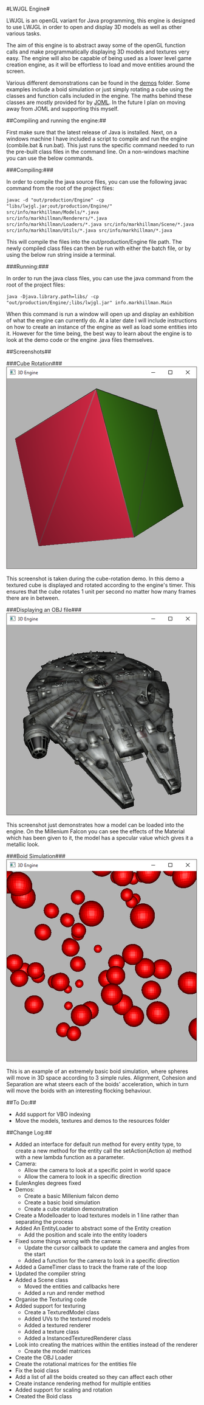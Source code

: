 #LWJGL Engine#

LWJGL is an openGL variant for Java programming, this engine is designed to use LWJGL in order to open and display 3D models as well as other various tasks.

The aim of this engine is to abstract away some of the openGL function calls and make programmatically displaying 3D models and textures very easy. The engine will also be capable of being used as a lower level game creation engine, as it will be effortless to load and move entities around the screen.

Various different demonstrations can be found in the [demos](/res/demos) folder. Some examples include a boid simulation or just simply rotating a cube using the classes and function calls included in the engine. The maths behind these classes are mostly provided for by [JOML](/src/org/joml). In the future I plan on moving away from JOML and supporting this myself.

##Compiling and running the engine:##

First make sure that the latest release of Java is installed. Next, on a windows machine I have included a script to compile and run the engine (combile.bat & run.bat). This just runs the specific command needed to run the pre-built class files in the command line. On a non-windows machine you can use the below commands.

###Compiling:###

In order to compile the java source files, you can use the following javac command from the root of the project files:

```
javac -d "out/production/Engine" -cp "libs/lwjgl.jar;out/production/Engine/" src/info/markhillman/Models/*.java src/info/markhillman/Renderers/*.java src/info/markhillman/Loaders/*.java src/info/markhillman/Scene/*.java src/info/markhillman/Utils/*.java src/info/markhillman/*.java
```

This will compile the files into the out/production/Engine file path. The newly compiled class files can then be run with either the batch file, or by using the below run string inside a terminal.

###Running:###

In order to run the java class files, you can use the java command from the root of the project files:

```
java -Djava.library.path=libs/ -cp "out/production/Engine/;libs/lwjgl.jar" info.markhillman.Main
```

When this command is run a window will open up and display an exhibition of what the engine can currently do. At a later date I will include instructions on how to create an instance of the engine as well as load some entities into it. However for the time being, the best way to learn about the engine is to look at the demo code or the engine .java files themselves.

##Screenshots##

###Cube Rotation###
![Cube Rotation Simulation](/res/screenshots/cube.png?raw=true "Cube Rendering")

This screenshot is taken during the cube-rotation demo. In this demo a textured cube is displayed and rotated according to the engine's timer. This ensures that the cube rotates 1 unit per second no matter how many frames there are in between.

###Displaying an OBJ file###
![Millenium Falcon](/res/screenshots/falcon.png?raw=true "Millenium Falcon")

This screenshot just demonstrates how a model can be loaded into the engine. On the Millenium Falcon you can see the effects of the Material which has been given to it, the model has a specular value which gives it a metallic look.

###Boid Simulation###
![Boid simulation screenshot](/res/screenshots/boids.png?raw=true "Boid Simulation")

This is an example of an extremely basic boid simulation, where spheres will move in 3D space according to 3 simple rules. Alignment, Cohesion and Separation are what steers each of the boids' acceleration, which in turn will move the boids with an interesting flocking behaviour.

##To Do:##
- Add support for VBO indexing
- Move the models, textures and demos to the resources folder

##Change Log:##
- Added an interface for default run method for every entity type, to create a new method for the entity call the setAction(Action a) method with a new lambda function as a parameter.
- Camera:
  - Allow the camera to look at a specific point in world space
  - Allow the camera to look in a specific direction
- EulerAngles degrees fixed
- Demos:
  - Create a basic Millenium falcon demo
  - Create a basic boid simulation
  - Create a cube rotation demonstration
- Create a Modelloader to load textures models in 1 line rather than separating the process
- Added An EntityLoader to abstract some of the Entity creation
  - Add the position and scale into the entity loaders
- Fixed some things wrong with the camera:
  - Update the cursor callback to update the camera and angles from the start
  - Added a function for the camera to look in a specific direction
- Added a GameTimer class to track the frame rate of the loop
- Updated the compiler string
- Added a Scene class
  - Moved the entities and callbacks here
  - Added a run and render method
- Organise the Texturing code
- Added support for texturing
  - Create a TexturedModel class
  - Added UVs to the textured models
  - Added a textured renderer
  - Added a texture class
  - Added a InstancedTexturedRenderer class
- Look into creating the matrices within the entities instead of the renderer
  - Create the model matrices
- Create the OBJ Loader
- Create the rotational matrices for the entities file
- Fix the boid class
- Add a list of all the boids created so they can affect each other
- Create instance rendering method for multiple entities
- Added support for scaling and rotation
- Created the Boid class
